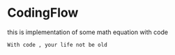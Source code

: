 # CodingFlow

this is implementation of some math equation with code

`With code , your life not be old`
